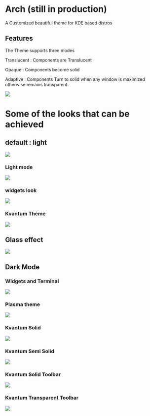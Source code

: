 # Arch (still in production)
A Customized beautiful theme for KDE based distros


## Features
The Theme supports three modes

Translucent : Components are Translucent

Opaque : Components become solid

Adaptive : Components Turn to solid when any window is maximized otherwise remains transparent.

<img src="https://raw.githubusercontent.com/rkstrdee/Arch/main/Screenshots/Arch-light-adaptive.png">  

# Some of the looks that can be achieved

## default : light
<img src="https://github.com/rkstrdee/Arch/blob/main/Screenshots/Arch-light-breeze.png">  

### Light mode
<img src="https://github.com/rkstrdee/Arch/blob/main/Screenshots/Arch-light-white.png">  

### widgets look
<img src="https://github.com/rkstrdee/Arch/blob/main/Screenshots/Arch-light-widgets.png">  

### Kvantum Theme
<img src="https://github.com/rkstrdee/Arch/blob/main/Screenshots/Arch-light-window.png">  

## Glass effect
<img src="https://github.com/rkstrdee/Arch/blob/main/Screenshots/Arch-light.png">

## Dark Mode

### Widgets and Terminal
<img src="https://github.com/rkstrdee/Arch/blob/main/Screenshots/arch_dark_look_1.png">

### Plasma theme 
<img src="https://github.com/rkstrdee/Arch/blob/main/Screenshots/arch_dark_look_2.png">

### Kvantum Solid
<img src="https://github.com/rkstrdee/Arch/blob/main/Kvantum/Screenshots/Arch-solid.png">

### Kvantum Semi Solid
<img src="https://github.com/rkstrdee/Arch/blob/main/Screenshots/Arch-semi-solid.png">

### Kvantum Solid Toolbar
<img src="https://github.com/rkstrdee/Arch/blob/main/Kvantum/Screenshots/Arch-solid-toolbar.png">

### Kvantum Transparent Toolbar
<img src="https://github.com/rkstrdee/Arch/blob/main/Kvantum/Screenshots/Arch-transparent-toolbar.png">



